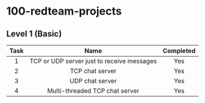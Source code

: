 # 100-redteam-projects

## Level 1 (Basic)

| Task |                    Name                    | Completed |
| :--: | :----------------------------------------: | :-------: |
|  1   | TCP or UDP server just to receive messages |    Yes    |
|  2   |              TCP chat server               |    Yes    |
|  3   |              UDP chat server               |    Yes    |
|  4   |       Multi-threaded TCP chat server       |    Yes    |
